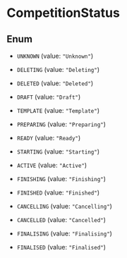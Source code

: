 

# CompetitionStatus

## Enum


* `UNKNOWN` (value: `"Unknown"`)

* `DELETING` (value: `"Deleting"`)

* `DELETED` (value: `"Deleted"`)

* `DRAFT` (value: `"Draft"`)

* `TEMPLATE` (value: `"Template"`)

* `PREPARING` (value: `"Preparing"`)

* `READY` (value: `"Ready"`)

* `STARTING` (value: `"Starting"`)

* `ACTIVE` (value: `"Active"`)

* `FINISHING` (value: `"Finishing"`)

* `FINISHED` (value: `"Finished"`)

* `CANCELLING` (value: `"Cancelling"`)

* `CANCELLED` (value: `"Cancelled"`)

* `FINALISING` (value: `"Finalising"`)

* `FINALISED` (value: `"Finalised"`)



